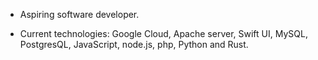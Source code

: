 - Aspiring software developer.

- Current technologies: Google Cloud, Apache server, Swift UI, MySQL, PostgresQL, JavaScript, node.js, php, Python and Rust.

